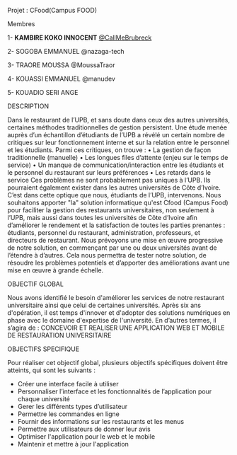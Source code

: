 Projet : CFood(Campus FOOD)

Membres

1- **KAMBIRE KOKO INNOCENT** [@CallMeBrubreck](https://github.com/CallMeBrubeck/)

2- SOGOBA EMMANUEL @nazaga-tech

3- TRAORE MOUSSA @MoussaTraor

4- KOUASSI EMMANUEL @manudev

5- KOUADIO SERI ANGE 

DESCRIPTION

Dans le restaurant de l’UPB, et sans doute dans ceux des autres universités, certaines méthodes traditionnelles de gestion persistent. Une étude menée auprès d’un échantillon d’étudiants de l’UPB a révélé un certain nombre de critiques sur leur fonctionnement interne et sur la relation entre le personnel et les étudiants. Parmi ces critiques, on trouve :
•	La gestion de façon traditionnelle (manuelle)
•	Les longues files d’attente (enjeu sur le temps de service)
•	Un manque de communication/interaction entre les étudiants et le personnel du restaurant sur leurs préférences
•	Les retards dans le service
Ces problèmes ne sont probablement pas uniques à l’UPB. Ils pourraient également exister dans les autres universités de Côte d’Ivoire.
C’est dans cette optique que nous, étudiants de l’UPB, intervenons. Nous souhaitons apporter "la" solution informatique qu'est Cfood (Campus Food) pour faciliter la gestion des restaurants universitaires, non seulement à l’UPB, mais aussi dans toutes les universités de Côte d’Ivoire afin d’améliorer le rendement et la satisfaction de toutes les parties prenantes : étudiants, personnel du restaurant, administration, professeurs, et directeurs de restaurant.
Nous prévoyons une mise en œuvre progressive de notre solution, en commençant par une ou deux universités avant de l’étendre à d’autres. Cela nous permettra de tester notre solution, de résoudre les problèmes potentiels et d’apporter des améliorations avant une mise en œuvre à grande échelle.

OBJECTIF GLOBAL

Nous avons identifié le besoin d'améliorer les services de notre restaurant universitaire ainsi que celui de certaines universités. Après six ans d'opération, il est temps d'innover et d'adopter des solutions numériques en phase avec le domaine d'expertise de l'université.
En d’autres termes, il s’agira de :
              CONCEVOIR ET REALISER UNE APPLICATION WEB ET MOBILE 
              DE RESTAURATION UNIVERSITAIRE

OBJECTIFS SPECIFIQUE

Pour réaliser cet objectif global, plusieurs objectifs spécifiques doivent être atteints, qui sont les suivants :
-	Créer une interface facile à utiliser
-	Personnaliser l’interface et les fonctionnalités de l’application pour chaque université
-	Gerer les différents types d’utilisateur
-	Permettre les commandes en ligne
-	Fournir des informations sur les restaurants et les menus
-	Permettre aux utilisateurs de donner leur avis
-	Optimiser l'application pour le web et le mobile
-	Maintenir et mettre à jour l'application


